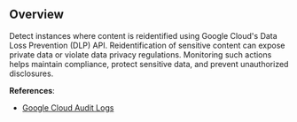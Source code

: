 ## Overview

Detect instances where content is reidentified using Google Cloud's Data Loss Prevention (DLP) API. Reidentification of sensitive content can expose private data or violate data privacy regulations. Monitoring such actions helps maintain compliance, protect sensitive data, and prevent unauthorized disclosures.

**References**:
- [Google Cloud Audit Logs](https://cloud.google.com/logging/docs/audit)